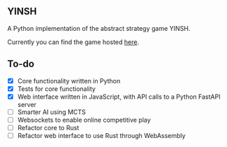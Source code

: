 ## YINSH
A Python implementation of the abstract strategy game YINSH.

Currently you can find the game hosted [here](https://jbreidfjord.ca/yinsh).

## To-do
- [x] Core functionality written in Python
- [x] Tests for core functionality
- [x] Web interface written in JavaScript, with API calls to a Python FastAPI server
- [ ] Smarter AI using MCTS
- [ ] Websockets to enable online competitive play
- [ ] Refactor core to Rust
- [ ] Refactor web interface to use Rust through WebAssembly
